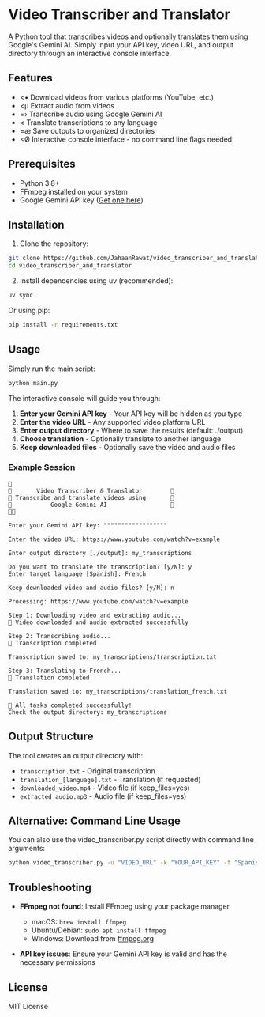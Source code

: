 # Video Transcriber and Translator

A Python tool that transcribes videos and optionally translates them using Google's Gemini AI. Simply input your API key, video URL, and output directory through an interactive console interface.

## Features

- <• Download videos from various platforms (YouTube, etc.)
- <µ Extract audio from videos
- =› Transcribe audio using Google Gemini AI
- <
 Translate transcriptions to any language
- =æ Save outputs to organized directories
- <Ø Interactive console interface - no command line flags needed!

## Prerequisites

- Python 3.8+
- FFmpeg installed on your system
- Google Gemini API key ([Get one here](https://makersuite.google.com/app/apikey))

## Installation

1. Clone the repository:
```bash
git clone https://github.com/JahaanRawat/video_transcriber_and_translator.git
cd video_transcriber_and_translator
```

2. Install dependencies using uv (recommended):
```bash
uv sync
```

Or using pip:
```bash
pip install -r requirements.txt
```

## Usage

Simply run the main script:

```bash
python main.py
```

The interactive console will guide you through:

1. **Enter your Gemini API key** - Your API key will be hidden as you type
2. **Enter the video URL** - Any supported video platform URL
3. **Enter output directory** - Where to save the results (default: ./output)
4. **Choose translation** - Optionally translate to another language
5. **Keep downloaded files** - Optionally save the video and audio files

### Example Session

```
                                             
       Video Transcriber & Translator        
 Transcribe and translate videos using       
           Google Gemini AI                  
                                             

Enter your Gemini API key: """"""""""""""""""

Enter the video URL: https://www.youtube.com/watch?v=example

Enter output directory [./output]: my_transcriptions

Do you want to translate the transcription? [y/N]: y
Enter target language [Spanish]: French

Keep downloaded video and audio files? [y/N]: n

Processing: https://www.youtube.com/watch?v=example

Step 1: Downloading video and extracting audio...
 Video downloaded and audio extracted successfully

Step 2: Transcribing audio...
 Transcription completed

Transcription saved to: my_transcriptions/transcription.txt

Step 3: Translating to French...
 Translation completed

Translation saved to: my_transcriptions/translation_french.txt

 All tasks completed successfully!
Check the output directory: my_transcriptions
```

## Output Structure

The tool creates an output directory with:
- `transcription.txt` - Original transcription
- `translation_[language].txt` - Translation (if requested)
- `downloaded_video.mp4` - Video file (if keep_files=yes)
- `extracted_audio.mp3` - Audio file (if keep_files=yes)

## Alternative: Command Line Usage

You can also use the video_transcriber.py script directly with command line arguments:

```bash
python video_transcriber.py -u "VIDEO_URL" -k "YOUR_API_KEY" -t "Spanish" -o "output.txt"
```

## Troubleshooting

- **FFmpeg not found**: Install FFmpeg using your package manager
  - macOS: `brew install ffmpeg`
  - Ubuntu/Debian: `sudo apt install ffmpeg`
  - Windows: Download from [ffmpeg.org](https://ffmpeg.org/)

- **API key issues**: Ensure your Gemini API key is valid and has the necessary permissions

## License

MIT License
